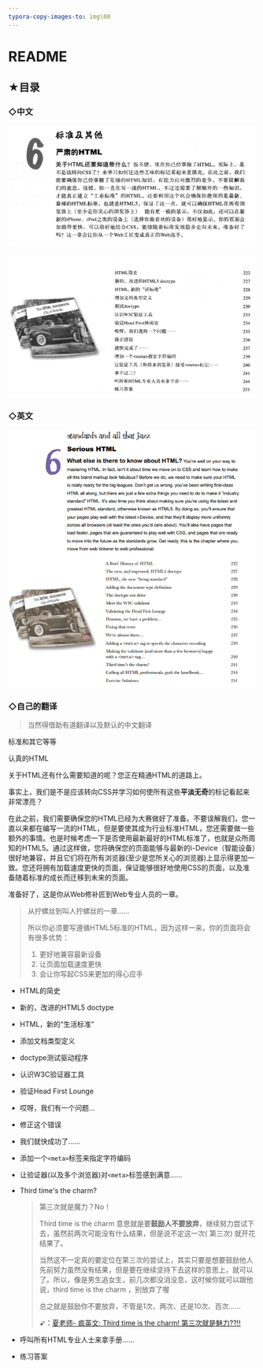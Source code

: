 ```yaml
---
typora-copy-images-to: img\00
---
```


# README

## ★目录

### ◇中文

![1546316753718](img/00/1546316753718.png)

![1546316876335](img/00/1546316876335.png)

### ◇英文

![1546316926708](img/00/1546316926708.png)

### ◇自己的翻译

> 当然得借助有道翻译以及默认的中文翻译

标准和其它等等

认真的HTML

关于HTML还有什么需要知道的呢？您正在精通HTML的道路上。

事实上，我们是不是应该转向CSS并学习如何使所有这些**平淡无奇**的标记看起来非常漂亮？

在此之前，我们需要确保您的HTML已经为大赛做好了准备。不要误解我们，您一直以来都在编写一流的HTML，但是要使其成为行业标准HTML，您还需要做一些额外的事情。也是时候考虑一下是否使用最新最好的HTML标准了，也就是众所周知的HTML5。通过这样做，您将确保您的页面能够与最新的i-Device（智能设备）很好地兼容，并且它们将在所有浏览器(至少是您所关心的浏览器)上显示得更加一致。您还将拥有加载速度更快的页面，保证能够很好地使用CSS的页面，以及准备随着标准的成长而迁移到未来的页面。

准备好了，这是你从Web修补匠到Web专业人员的一章。

> 从拧螺丝到叫人拧螺丝的一章……
>
> 所以你必须要写遵循HTML5标准的HTML，因为这样一来，你的页面将会有很多优势：
>
> 1. 更好地兼容最新设备
> 2. 让页面加载速度更快
> 3. 会让你写起CSS来更加的得心应手

- HTML的简史

- 新的，改进的HTML5 doctype 
- HTML，新的“生活标准”

- 添加文档类型定义
- doctype测试驱动程序
- 认识W3C验证器工具
- 验证Head First Lounge 
- 哎呀，我们有一个问题…

- 修正这个错误
- 我们就快成功了……

- 添加一个`<meta>`标签来指定字符编码
- 让验证器(以及多个浏览器)对`<meta>`标签感到满意……

- Third time's the charm?

  > 第三次就是魔力？No！
  >
  > Third time is the charm 意思就是要**鼓励人不要放弃**，继续努力尝试下去，虽然前两次可能没有什么结果，但是说不定这一次( 第三次) 就开花结果了。
  >
  > 当然这不一定真的要定位在第三次的尝试上，其实只要是想要鼓励他人先前努力虽然没有结果，但是要在继续坚持下去这样的意思上，就可以了。所以，像是男生追女生，前几次都没消没息，这时候你就可以跟他说，third time is the charm ，别放弃了喔
  >
  > 总之就是鼓励你不要放弃，不管是1次、两次、还是10次、百次……
  >
  > **➹：**[夏老师- 疯英文: Third time is the charm! 第三次就是魅力??!!](http://shalliker.blogspot.com/2013/05/third-time-is-charm.html)

- 呼叫所有HTML专业人士来拿手册……

- 练习答案




